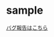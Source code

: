 # sample


<a href="https://github.com/Geek22/sample/issues/new?labels=bug&amp;title=%5BFor%20Correction%5D&amp;body=%23%20Context%0A%0A%23%20Problem%0A%0A%23%20Solution&amp;assignee=yoshimikeisui" rel="nofollow noopener" target="_blank">バグ報告はこちら</a>

